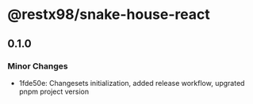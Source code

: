 # @restx98/snake-house-react

## 0.1.0

### Minor Changes

- 1fde50e: Changesets initialization, added release workflow, upgrated pnpm project version
